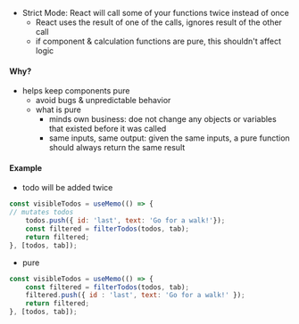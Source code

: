 - Strict Mode: React will call some of your functions twice instead of once
	- React uses the result of one of the calls, ignores result of the other call 
	- if component & calculation functions are pure, this shouldn't affect logic 

#### Why?
- helps keep components pure
	- avoid bugs & unpredictable behavior
	- what is pure
		- minds own business: doe not change any objects or variables that existed before it was called
		- same inputs, same output: given the same inputs, a pure function should always return the same result

#### Example
- todo will be added twice
```js
const visibleTodos = useMemo(() => {
// mutates todos 
	todos.push({ id: 'last', text: 'Go for a walk!'});
	const filtered = filterTodos(todos, tab);
	return filtered;
}, [todos, tab]);
```
- pure
```js
const visibleTodos = useMemo(() => {
	const filtered = filterTodos(todos, tab);
	filtered.push({ id : 'last', text: 'Go for a walk!' });
	return filtered;
}, [todos, tab]);
```
```